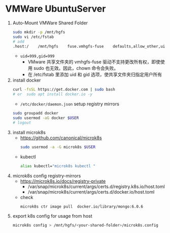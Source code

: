 # VMWare UbuntuServer


1. Auto-Mount VMWare Shared Folder 
    ```bash
    sudo mkdir -p /mnt/hgfs
    sudo vi /etc/fstab
    # add
    .host:/    /mnt/hgfs    fuse.vmhgfs-fuse    defaults,allow_other,uid=999,gid=999    0 0
    ```
    - `uid=999,gid=999`
        - VMware 共享文件夹的 vmhgfs-fuse 驱动不支持更改所有权，即使使用 sudo 也无效。因此，chown 命令会失败。
        - 在 /etc/fstab 里添加 uid 和 gid 选项，使共享文件夹归指定用户所有
3. install docker
    ```bash
    curl -fsSL https://get.docker.com | sudo bash
    # or  sudo apt install docker.io -y
    ```
    - `/etc/docker/daemon.json` setup registry mirrors
    ```bash
    sudo groupadd docker
    sudo usermod -aG docker $USER
    # logout
    ```
4. install microk8s
    - https://github.com/canonical/microk8s
        ```bash
        sudo usermod -a -G microk8s $USER
        ```
    - kubectl
        ```bash
        alias kubectl="microk8s kubectl "
      ```
5. microk8s config registry-mirrors
    - https://microk8s.io/docs/registry-private
        - /var/snap/microk8s/current/args/certs.d/registry.k8s.io/host.toml
        - /var/snap/microk8s/current/args/certs.d/docker.io/host.toml
    - check
        ```bash
        microk8s ctr image pull  docker.io/library/mongo:6.0.6
        ```
6. export k8s config for usage from host
    ```bash
    microk8s config > /mnt/hgfs/<your-shared-folder>/microk8s.config
    ```




